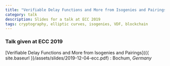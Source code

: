 ```yaml
---
title: "Verifiable Delay Functions and More from Isogenies and Pairings"
category: talk
description: Slides for a talk at ECC 2019
tags: cryptography, elliptic curves, isogenies, VDF, blockchain
---
```


### Talk given at ECC 2019

[Verifiable Delay Functions and More from Isogenies and Pairings]({{ site.baseurl }}/assets/slides/2019-12-04-ecc.pdf)
: Bochum, *Germany*
